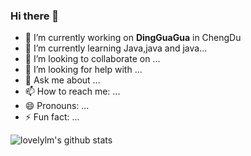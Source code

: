 ### Hi there 👋
- 🔭 I’m currently working on **DingGuaGua** in ChengDu
- 🌱 I’m currently learning Java,java and java...
- 👯 I’m looking to collaborate on ...
- 🤔 I’m looking for help with ...
- 💬 Ask me about ...
- 📫 How to reach me: ...
- 😄 Pronouns: ...
- ⚡ Fun fact: ...

![lovelylm's github stats](https://github-readme-stats.vercel.app/api?username=lovelylm&show_icons=true&theme=radical)
